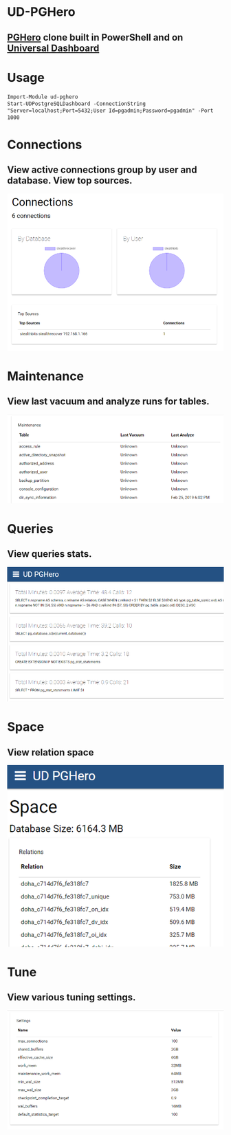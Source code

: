 # UD-PGHero

## [PGHero](https://github.com/ankane/pghero) clone built in PowerShell and on [Universal Dashboard](https://ironmansoftware.com/powershell-universal-dashboard/)

# Usage

```
Import-Module ud-pghero
Start-UDPostgreSQLDashboard -ConnectionString "Server=localhost;Port=5432;User Id=pgadmin;Password=pgadmin" -Port 1000
```

# Connections

## View active connections group by user and database. View top sources. 

![](./images/connections.png)

# Maintenance

## View last vacuum and analyze runs for tables. 

![](./images/maintenance.png)

# Queries

## View queries stats.

![](./images/queries.png)

# Space

## View relation space

![](./images/space.png)

# Tune

## View various tuning settings.

![](./images/tune.png)